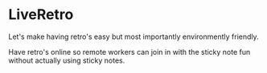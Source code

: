 # LiveRetro

Let's make having retro's easy but most importantly environmently friendly.

Have retro's online so remote workers can join in with the sticky note fun without actually using sticky notes.
